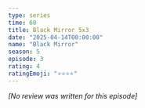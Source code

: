```yaml
---
type: series
time: 60
title: Black Mirror 5x3
date: "2025-04-14T00:00:00"
name: "Black Mirror"
season: 5
episode: 3
rating: 4
ratingEmoji: "⭐️⭐️⭐️⭐️"
---
```


_[No review was written for this episode]_